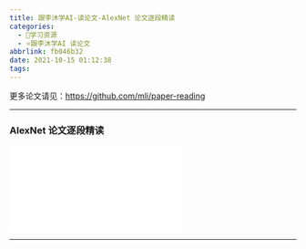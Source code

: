 ```yaml
---
title: 跟李沐学AI-读论文-AlexNet 论文逐段精读
categories:
  - 🌙学习资源
  - ⭐跟李沐学AI 读论文
abbrlink: fb046b32
date: 2021-10-15 01:12:38
tags:
---
```


更多论文请见：<https://github.com/mli/paper-reading>

***

### AlexNet 论文逐段精读

<iframe src="//player.bilibili.com/player.html?aid=548615305&bvid=BV1hq4y157t1&cid=425249408&page=1" scrolling="no" border="0" frameborder="no" framespacing="0" allowfullscreen="true"> </iframe>

<!--more-->

***
